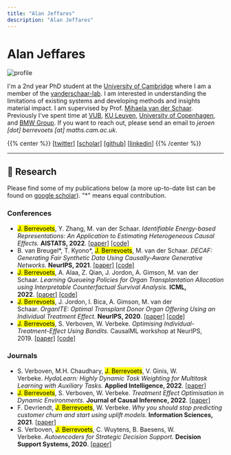 ```yaml
---
title: "Alan Jeffares"
description: "Alan Jeffares"
---
```


# Alan Jeffares

  <div class="profile-pic">
    <img src="/images/alan.webp" alt="profile" />
  </div>

I'm a 2nd year PhD student at the [University of Cambridge](https://damtp.cam.ac.uk/) where I am a member of the [vanderschaar-lab](https://vanderschaar-lab.com/). I am interested in understanding the limitations of existing systems and developing methods and insights material impact. I am supervised by Prof. [Mihaela van der Schaar](https://www.vanderschaar-lab.com/prof-mihaela-van-der-schaar/). Previously I've spent time at [VUB](https://www.vub.be/en), [KU Leuven](https://www.kuleuven.be/english/kuleuven/index.html), [University of Copenhagen](https://www.math.ku.dk/english/), and [BMW Group](https://www.bmw.com/en/index.html). If you want to reach out, please send an email to *jeroen [dot] berrevoets [at] maths.cam.ac.uk*.

{{% center %}}
[[twitter](https://twitter.com/Jeffaresalan)] [[scholar](https://scholar.google.com/citations?user=e65kJ08AAAAJ&hl=en)] [[github](https://github.com/alanjeffares)] [[linkedin](https://linkedin.com/in/alanjeffares)]
{{% /center %}}

---

## 🧪 Research

Please find some of my publications below (a more up-to-date list can be found on [google scholar](https://scholar.google.be/citations?hl=en&user=Bq1dFNQAAAAJ)). "\*" means equal contribution.

### Conferences

- <mark>J. Berrevoets</mark>, Y. Zhang, M. van der Schaar. *Identifiable Energy-based Representations: An Application to Estimating Heterogeneous Causal Effects.* **AISTATS, 2022**. [[paper]](https://proceedings.mlr.press/v151/zhang22b.html) [[code]](https://github.com/jeroenbe/ebm-for-cate)
- B. van Breugel*, T. Kyono*, <mark>J. Berrevoets</mark>, M. van der Schaar. *DECAF: Generating Fair Synthetic Data Using Causally-Aware Generative Networks.* **NeurIPS, 2021**. [[paper]](https://proceedings.neurips.cc/paper/2021/hash/ba9fab001f67381e56e410575874d967-Abstract.html) [[code]](https://github.com/trentkyono/DECAF)
- <mark>J. Berrevoets</mark>, A. Alaa, Z. Qian, J. Jordon, A. Gimson, M. van der Schaar. *Learning Queueing Policies for Organ Transplantation Allocation using Interpretable Counterfactual Survival Analysis.* **ICML, 2022**. [[paper]](https://proceedings.mlr.press/v139/berrevoets21a.html) [[code]](https://github.com/jeroenbe/organsync)
- <mark>J. Berrevoets</mark>, J. Jordon, I. Bica, A. Gimson, M. van der Schaar. *OrganITE: Optimal Transplant Donor Organ Offering Using an Individual Treatment Effect.* **NeurIPS, 2020**. [[paper]](https://proceedings.neurips.cc/paper/2020/hash/e7c573c14a09b84f6b7782ce3965f335-Abstract.html) [[code]](https://github.com/jeroenbe/organsync/blob/main/src/organsync/policies/policy.py#L475)
- <mark>J. Berrevoets</mark>, S. Verboven, W. Verbeke. *Optimising Individual-Treatment-Effect Using Bandits.* CausalML workshop at NeurIPS, 2019. [[paper]](https://arxiv.org/abs/1910.07265) [[code]](https://github.com/vub-dl/u-cmab)

### Journals

- S. Verboven, M.H. Chaudhary, <mark>J. Berrevoets</mark>, V. Ginis, W. Verbeke. *HydaLearn: Highly Dynamic Task Weighting for Multitask Learning with Auxiliary Tasks.* **Applied Intelligence, 2022**. [[paper]](https://link.springer.com/article/10.1007/s10489-022-03695-x)
- <mark>J. Berrevoets</mark>, S. Verboven, W. Verbeke. *Treatment Effect Optimisation in Dynamic Environments.* **Journal of Causal Inference, 2022**. [[paper]](https://www.degruyter.com/document/doi/10.1515/jci-2020-0009/html)
- F. Devriendt, <mark>J. Berrevoets</mark>, W. Verbeke. *Why you should stop predicting customer churn and start using uplift models.* **Information Sciences, 2021**. [[paper]](https://www.sciencedirect.com/science/article/pii/S0020025519312022)
- S. Verboven, <mark>J. Berrevoets</mark>, C. Wuytens, B. Baesens, W. Verbeke. *Autoencoders for Strategic Decision Support.* **Decision Support Systems, 2020**. [[paper]](https://www.sciencedirect.com/science/article/pii/S0167923620301779)
